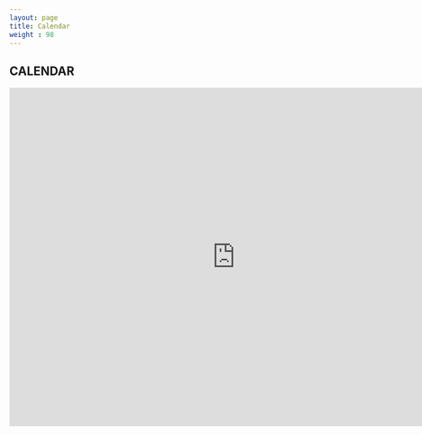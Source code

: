 ```yaml
---
layout: page
title: Calendar
weight : 98
---
```


## CALENDAR

<iframe src="https://calendar.google.com/calendar/embed?showTitle=0&amp;showPrint=0&amp;mode=WEEK&amp;height=600&amp;wkst=1&amp;bgcolor=%23ffffff&amp;src=margaretmfurr%40gmail.com&amp;color=%23333333&amp;ctz=America%2FNew_York" style="border-width:0" width="800" height="600" frameborder="0" scrolling="no"></iframe>
